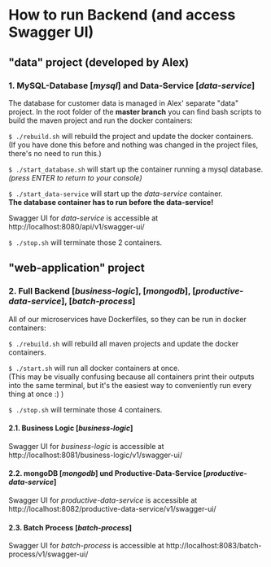 # How to run Backend (and access Swagger UI)
## "data" project (developed by Alex)
### 1.  MySQL-Database [_mysql_] and Data-Service [_data-service_]
The database for customer data is managed in Alex' separate "data" project.
In the root folder of the **master branch** you can find bash scripts to build the maven project and run the docker containers:

`$ ./rebuild.sh` will rebuild the project and update the docker containers.\
(If you have done this before and nothing was changed in the project files, there's no need to run this.)

`$ ./start_database.sh` will start up the container running a mysql database.\
_(press ENTER to return to your console)_

`$ ./start_data-service` will start up the _data-service_ container.\
**The database container has to run before the data-service!**

Swagger UI for _data-service_ is accessible at http://localhost:8080/api/v1/swagger-ui/

`$ ./stop.sh` will terminate those 2 containers.
## "web-application" project
### 2. Full Backend [_business-logic_], [_mongodb_], [_productive-data-service_], [_batch-process_]
All of our microservices have Dockerfiles, so they can be run in docker containers:

`$ ./rebuild.sh` will rebuild all maven projects and update the docker containers.

`$ ./start.sh` will run all docker containers at once.\
(This may be visually confusing because all containers print their outputs into the same terminal, but it's the easiest way to conveniently run every thing at once :) )

`$ ./stop.sh` will terminate those 4 containers.
#### 2.1. Business Logic [_business-logic_]
Swagger UI for _business-logic_ is accessible at http://localhost:8081/business-logic/v1/swagger-ui/
#### 2.2. mongoDB [_mongodb_] und Productive-Data-Service [_productive-data-service_]
Swagger UI for _productive-data-service_ is accessible at http://localhost:8082/productive-data-service/v1/swagger-ui/
#### 2.3. Batch Process [_batch-process_]
Swagger UI for _batch-process_ is accessible at http://localhost:8083/batch-process/v1/swagger-ui/
